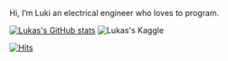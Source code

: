 Hi, I’m Luki an electrical engineer who loves to program.

[![Lukas's GitHub stats](https://github-readme-stats.vercel.app/api?username=Luki248&show_icons=true&theme=ayu-mirage)](https://github.com/anuraghazra/github-readme-stats)
![Lukas's Kaggle](https://road-to-kaggle-grandmaster.vercel.app/api/badges/Luki248/notebook)

[![Hits](https://hits.seeyoufarm.com/api/count/incr/badge.svg?url=https%3A%2F%2Fgithub.com%2FLuki248%2Fhit-counter&count_bg=%2379C83D&title_bg=%23555555&icon=&icon_color=%23E7E7E7&title=hits&edge_flat=false)](https://hits.seeyoufarm.com)

